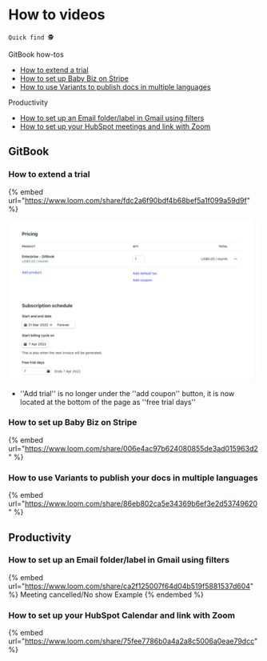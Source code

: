 # How to videos

`Quick find 🕵️`

GitBook how-tos

* [How to extend a trial](how-to-videos.md#how-to-extend-a-trial)
* [How to set up Baby Biz on Stripe](how-to-videos.md#how-to-set-up-baby-biz-on-stripe)
* [How to use Variants to publish docs in multiple languages](how-to-videos.md#undefined)

Productivity

* [How to set up an Email folder/label in Gmail using filters](how-to-videos.md#how-to-set-up-an-email-folder-label-in-gmail-using-filters)
* [How to set up your HubSpot meetings and link with Zoom](how-to-videos.md#how-to-set-up-your-hubspot-calendar-and-link-with-zoom)

## GitBook

### How to extend a trial

{% embed url="https://www.loom.com/share/fdc2a6f90bdf4b68bef5a1f099a59d9f" %}

![Change in userface](<../.gitbook/assets/image (1).png>)

* ''Add trial'' is no longer under the ''add coupon'' button, it is now located at the bottom of the page as ''free trial days''

### **How to set up Baby Biz on Stripe**

{% embed url="https://www.loom.com/share/006e4ac97b624080855de3ad015963d2" %}

### How to use Variants to publish your docs in multiple languages

{% embed url="https://www.loom.com/share/86eb802ca5e34369b6ef3e2d53749620" %}

## Productivity

### How to set up an Email folder/label in Gmail using filters&#x20;

{% embed url="https://www.loom.com/share/ca2f125007f64d04b519f5881537d604" %}
Meeting cancelled/No show Example
{% endembed %}

### How to set up your HubSpot Calendar and link with Zoom

{% embed url="https://www.loom.com/share/75fee7786b0a4a2a8c5006a0eae79dcc" %}

